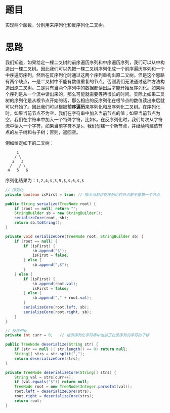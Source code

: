 # 题目

实现两个函数，分别用来序列化和反序列化二叉树。

# 思路

我们知道，如果给定一棵二叉树的前序遍历序列和中序遍历序列，我们可以从中构造出一棵二叉树。因此我们可以先把一棵二叉树序列化成一个前序遍历序列和一个中序遍历序列，然后在反序列化时通过这两个序列重构出原二叉树。但是这个思路有两个缺点，一是二叉树中不能有数值重复的节点，否则我们无法通过这种方法构造出原二叉树。二是只有当两个序列中的数据都读出后才能开始反序列化。如果两个序列是从一个流中读出来的，那么可能就需要等待很长的时间。实际上如果二叉树的序列化是从根节点开始的话，那么相应的反序列化在根节点的数值读出来后就可以开始了。因此我们可以根据**前序遍历**来序列化和反序列化二叉树。在序列化时，如果当前节点不为空，我们在字符串中加入当前节点的值；如果当前节点为空，我们在字符串中加入一个特殊字符，比如`$`。在反序列化时，我们每次从字符流中读入一个字符，如果当前字符不是`$`，我们创建一个新节点，并继续构建该节点的左子树和右子树；否则，返回空。

例如给定如下的二叉树：

```
     1
    / \
   2   3
  /   / \
 4   5   6
```

序列化结果为：`1,2,4,$,3,5,$,$,6,$,$`

```java
// 序列化
private boolean isFirst = true;	// 指示当前正在序列化的节点是不是第一个节点

public String serialize(TreeNode root) {
    if (root == null) return "";
    StringBuilder sb = new StringBuilder();
    serializeCore(root, sb);
    return sb.toString();
}

private void serializeCore(TreeNode root, StringBuilder sb) {
    if (root == null) {
        if (isFirst) {
            sb.append("$");
            isFirst = false;
        } else {
            sb.append(",$");
        }
    } else {
        if (isFirst) {
            sb.append(root.val);
            isFirst = false;
        } else {
            sb.append("," + root.val);
        }
        serializeCore(root.left, sb);
        serializeCore(root.right, sb);
    }
}

// 反序列化
private int curr = 0;   // 指示序列化字符串中当前正在反序列的字符的下标

public TreeNode deserialize(String str) {
    if (str == null || str.length() == 0) return null;
    String[] strs = str.split(",");
    return deserializeCore(strs);
}

private TreeNode deserializeCore(String[] strs) {
    String val = strs[curr++];
    if (val.equals("$")) return null;
    TreeNode root = new TreeNode(Integer.parseInt(val));
    root.left = deserializeCore(strs);
    root.right = deserializeCore(strs);
    return root;
}
```

